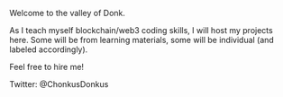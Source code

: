 Welcome to the valley of Donk.

As I teach myself blockchain/web3 coding skills, I will host my projects here.
Some will be from learning materials, some will be individual (and labeled accordingly).

Feel free to hire me!

Twitter: @ChonkusDonkus
